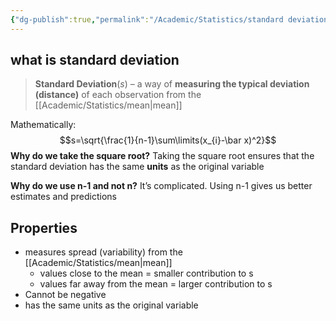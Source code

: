 ```yaml
---
{"dg-publish":true,"permalink":"/Academic/Statistics/standard deviation/"}
---
```


## what is standard deviation
>**Standard Deviation**($s$) – a way of **measuring the typical deviation (distance)** of each observation from the [[Academic/Statistics/mean\|mean]]

Mathematically:
$$s=\sqrt{\frac{1}{n-1}\sum\limits(x_{i}-\bar x)^2}$$
**Why do we take the square root?** Taking the square root ensures that the standard deviation has the same **units** as the original variable

**Why do we use n-1 and not n?** It’s complicated. Using n-1 gives us better estimates and predictions

## Properties
- measures spread (variability) from the [[Academic/Statistics/mean\|mean]]
	- values close to the mean = smaller contribution to s
	- values far away from the mean = larger contribution to s
- Cannot be negative
- has the same units as the original variable

